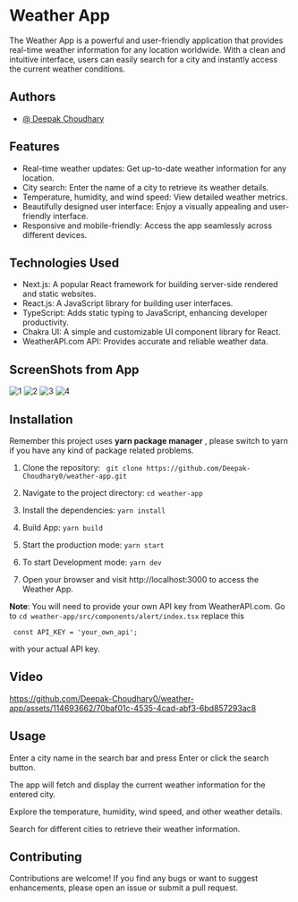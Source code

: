 
# Weather App

The Weather App is a powerful and user-friendly application that provides real-time weather information for any location worldwide. With a clean and intuitive interface, users can easily search for a city and instantly access the current weather conditions.


## Authors

- [@ Deepak Choudhary](https://github.com/Deepak-Choudhary0/)


## Features

- Real-time weather updates: Get up-to-date weather information for any location.
- City search: Enter the name of a city to retrieve its weather details.
- Temperature, humidity, and wind speed: View detailed weather metrics.
- Beautifully designed user interface: Enjoy a visually appealing and user-friendly interface.
- Responsive and mobile-friendly: Access the app seamlessly across different devices.

## Technologies Used

- Next.js: A popular React framework for building server-side rendered and static websites.
- React.js: A JavaScript library for building user interfaces.
- TypeScript: Adds static typing to JavaScript, enhancing developer productivity.
- Chakra UI: A simple and customizable UI component library for React.
- WeatherAPI.com API: Provides accurate and reliable weather data.

## ScreenShots from App

![1](https://github.com/Deepak-Choudhary0/weather-app/assets/114693662/f319bdaa-f060-42fe-a08c-0903598d9838)
![2](https://github.com/Deepak-Choudhary0/weather-app/assets/114693662/bee52b9c-c3ba-465a-8b07-653c95bbefdd)
![3](https://github.com/Deepak-Choudhary0/weather-app/assets/114693662/eb9045a3-cd1a-443a-bc90-e8dd8d2a46b4)
![4](https://github.com/Deepak-Choudhary0/weather-app/assets/114693662/d905cca7-bcbe-4973-ad27-c3949e978aef)


## Installation
Remember this project uses **yarn package manager** , please switch to yarn if you have any kind of package related problems.

1. Clone the repository:
`
git clone https://github.com/Deepak-Choudhary0/weather-app.git`

2. Navigate to the project directory:
`cd weather-app`

3. Install the dependencies:
`yarn install`

4. Build App:
`yarn build`

4. Start the production mode:
`yarn start`

6. To start Development mode:
`yarn dev`

5. Open your browser and visit http://localhost:3000 to access the Weather App.

**Note**: You will need to provide your own API key from WeatherAPI.com. Go to  `cd weather-app/src/components/alert/index.tsx` replace this 
``` shell
 const API_KEY = 'your_own_api';
```
with your actual API key.

## Video

https://github.com/Deepak-Choudhary0/weather-app/assets/114693662/70baf01c-4535-4cad-abf3-6bd857293ac8


## Usage

Enter a city name in the search bar and press Enter or click the search button.

The app will fetch and display the current weather information for the entered city.

Explore the temperature, humidity, wind speed, and other weather details.

Search for different cities to retrieve their weather information.

## Contributing
Contributions are welcome! If you find any bugs or want to suggest enhancements, please open an issue or submit a pull request.


